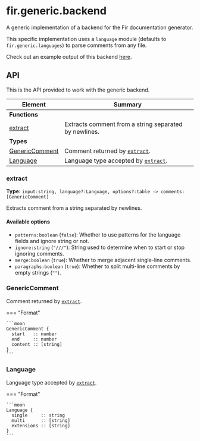 # fir.generic.backend

A generic implementation of a backend for the Fir
documentation generator.

This specific implementation uses a `language` module (defaults to `fir.generic.languages`) to
parse comments from any file.

Check out an example output of this backend [here](/fir/examples/generic-backend.html).

## API

This is the API provided to work with the generic backend.

| Element | Summary |
|---------|---------|
| **Functions** |  |
| [extract](#extract) | Extracts comment from a string separated by newlines. |
| **Types** |  |
| [GenericComment](#GenericComment) | Comment returned by [`extract`](#extract). |
| [Language](#Language) | Language type accepted by [`extract`](#extract). |

### extract

**Type:** `input:string, language?:Language, options?:table -> comments:[GenericComment]`  

Extracts comment from a string separated by newlines.


#### Available options

- `patterns:boolean` (`false`): Whether to use patterns for the language fields and ignore string or not.
- `ignore:string` (`"///"`): String used to determine when to start or stop ignoring comments.
- `merge:boolean` (`true`): Whether to merge adjacent single-line comments.
- `paragraphs:boolean` (`true`): Whether to split multi-line comments by empty strings (`""`).

### GenericComment

Comment returned by [`extract`](#extract).


=== "Format"

    ```moon
    GenericComment {
      start   :: number
      end     :: number
      content :: [string]
    }
    ```


### Language

Language type accepted by [`extract`](#extract).


=== "Format"

    ```moon
    Language {
      single     :: string
      multi      :: [string]
      extensions :: [string]
    }
    ```

